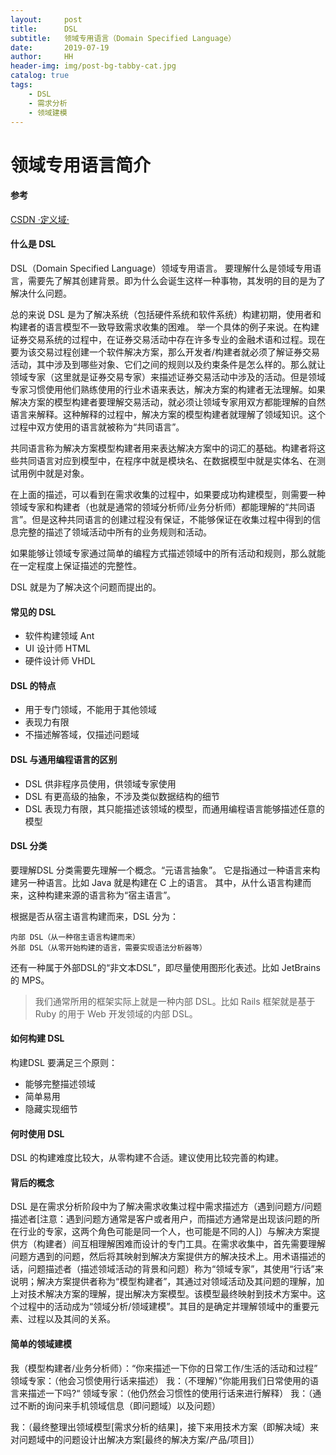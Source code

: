 ```yaml
---
layout:     post
title:      DSL
subtitle:   领域专用语言（Domain Specified Language）
date:       2019-07-19
author:     HH
header-img: img/post-bg-tabby-cat.jpg
catalog: true
tags:
    - DSL
    - 需求分析
    - 领域建模
---
```

# 领域专用语言简介
#### 参考

[CSDN ·定义域·](https://blog.csdn.net/u010278882/article/details/50554299)

#### 什么是 DSL

DSL（Domain Specified Language）领域专用语言。
要理解什么是领域专用语言，需要先了解其创建背景。即为什么会诞生这样一种事物，其发明的目的是为了解决什么问题。

总的来说 DSL 是为了解决系统（包括硬件系统和软件系统）构建初期，使用者和构建者的语言模型不一致导致需求收集的困难。
举一个具体的例子来说。在构建证券交易系统的过程中，在证券交易活动中存在许多专业的金融术语和过程。现在要为该交易过程创建一个软件解决方案，那么开发者/构建者就必须了解证券交易活动，其中涉及到哪些对象、它们之间的规则以及约束条件是怎么样的。那么就让领域专家（这里就是证券交易专家）来描述证券交易活动中涉及的活动。但是领域专家习惯使用他们熟练使用的行业术语来表达，解决方案的构建者无法理解。如果解决方案的模型构建者要理解交易活动，就必须让领域专家用双方都能理解的自然语言来解释。这种解释的过程中，解决方案的模型构建者就理解了领域知识。这个过程中双方使用的语言就被称为“共同语言”。

共同语言称为解决方案模型构建者用来表达解决方案中的词汇的基础。构建者将这些共同语言对应到模型中，在程序中就是模块名、在数据模型中就是实体名、在测试用例中就是对象。

在上面的描述，可以看到在需求收集的过程中，如果要成功构建模型，则需要一种领域专家和构建者（也就是通常的领域分析师/业务分析师）都能理解的“共同语言”。但是这种共同语言的创建过程没有保证，不能够保证在收集过程中得到的信息完整的描述了领域活动中所有的业务规则和活动。

如果能够让领域专家通过简单的编程方式描述领域中的所有活动和规则，那么就能在一定程度上保证描述的完整性。

DSL 就是为了解决这个问题而提出的。

#### 常见的 DSL

- 软件构建领域 Ant
- UI 设计师 HTML
- 硬件设计师 VHDL

#### DSL 的特点

- 用于专门领域，不能用于其他领域
- 表现力有限
- 不描述解答域，仅描述问题域

#### DSL 与通用编程语言的区别

- DSL 供非程序员使用，供领域专家使用
- DSL 有更高级的抽象，不涉及类似数据结构的细节
- DSL 表现力有限，其只能描述该领域的模型，而通用编程语言能够描述任意的模型

#### DSL 分类

要理解DSL 分类需要先理解一个概念。“元语言抽象”。
它是指通过一种语言来构建另一种语言。比如 Java 就是构建在 C 上的语言。
其中，从什么语言构建而来，这种构建来源的语言称为“宿主语言”。

根据是否从宿主语言构建而来，DSL 分为：

    内部 DSL（从一种宿主语言构建而来）
    外部 DSL（从零开始构建的语言，需要实现语法分析器等）

还有一种属于外部DSL的“非文本DSL”，即尽量使用图形化表述。比如 JetBrains 的 MPS。

> 我们通常所用的框架实际上就是一种内部 DSL。比如 Rails 框架就是基于 Ruby 的用于 Web 开发领域的内部 DSL。

#### 如何构建 DSL

构建DSL 要满足三个原则：

- 能够完整描述领域
- 简单易用
- 隐藏实现细节

#### 何时使用 DSL

DSL 的构建难度比较大，从零构建不合适。建议使用比较完善的构建。

#### 背后的概念

DSL 是在需求分析阶段中为了解决需求收集过程中需求描述方（遇到问题方/问题描述者[注意：遇到问题方通常是客户或者用户，而描述方通常是出现该问题的所在行业的专家，这两个角色可能是同一个人，也可能是不同的人]）与解决方案提供方（构建者）间互相理解困难而设计的专门工具。在需求收集中，首先需要理解问题方遇到的问题，然后将其映射到解决方案提供方的解决技术上。用术语描述的话，问题描述者（描述领域活动的背景和问题）称为“领域专家”，其使用“行话”来说明；解决方案提供者称为“模型构建者”，其通过对领域活动及其问题的理解，加上对技术解决方案的理解，提出解决方案模型。该模型最终映射到技术方案中。这个过程中的活动成为“领域分析/领域建模”。其目的是确定并理解领域中的重要元素、过程以及其间的关系。

#### 简单的领域建模

我（模型构建者/业务分析师）：“你来描述一下你的日常工作/生活的活动和过程”
领域专家：（他会习惯使用行话来描述）
我：（不理解）”你能用我们日常使用的语言来描述一下吗?“
领域专家：（他仍然会习惯性的使用行话来进行解释）
我：（通过不断的询问来手机领域信息（即问题域）以及问题）

我：（最终整理出领域模型[需求分析的结果]，接下来用技术方案（即解决域）来对问题域中的问题设计出解决方案[最终的解决方案/产品/项目]）



